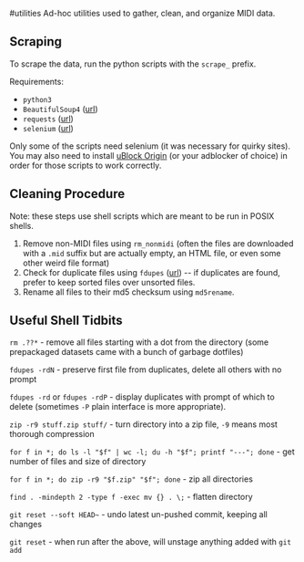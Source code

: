 #utilities
Ad-hoc utilities used to gather, clean, and organize MIDI data.

## Scraping
To scrape the data, run the python scripts with the `scrape_` prefix.

Requirements:
* `python3`
* `BeautifulSoup4` ([url](https://www.crummy.com/software/BeautifulSoup/bs4/doc/))
* `requests` ([url](https://requests.readthedocs.io/en/master/))
* `selenium`  ([url](https://www.selenium.dev/))

Only some of the scripts need selenium (it was necessary for quirky sites). You may also need to install [uBlock Origin](https://github.com/gorhill/uBlock) (or your adblocker of choice) in order for those scripts to work correctly.

## Cleaning Procedure
Note: these steps use shell scripts which are meant to be run in POSIX shells.

1. Remove non-MIDI files using `rm_nonmidi` (often the files are downloaded with a `.mid` suffix but are actually empty, an HTML file, or even some other weird file format)
2. Check for duplicate files using `fdupes` ([url](https://github.com/adrianlopezroche/fdupes)) -- if duplicates are found, prefer to keep sorted files over unsorted files.
3. Rename all files to their md5 checksum using `md5rename`.

## Useful Shell Tidbits
`rm .??*` - remove all files starting with a dot from the directory (some prepackaged datasets came with a bunch of garbage dotfiles)

`fdupes -rdN` - preserve first file from duplicates, delete all others with no prompt

`fdupes -rd` or `fdupes -rdP` - display duplicates with prompt of which to delete (sometimes `-P` plain interface is more appropriate).

`zip -r9 stuff.zip stuff/` - turn directory into a zip file, `-9` means most thorough compression

`for f in *; do ls -l "$f" | wc -l; du -h "$f"; printf "---"; done` -  get number of files and size of directory

`for f in *; do zip -r9 "$f.zip" "$f"; done` - zip all directories

`find . -mindepth 2 -type f -exec mv {} . \;` - flatten directory

`git reset --soft HEAD~` - undo latest un-pushed commit, keeping all changes

`git reset` - when run after the above, will unstage anything added with `git add`

